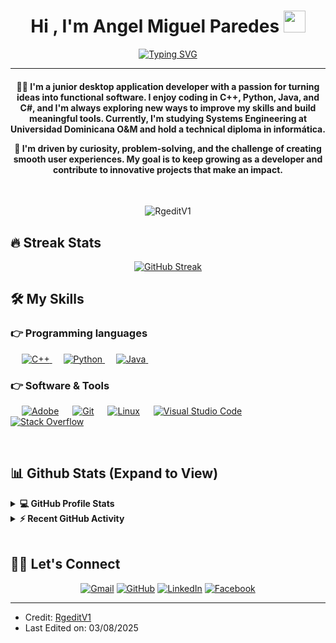 <h1 align="center">Hi , I'm Angel Miguel Paredes <img src="https://media.giphy.com/media/hvRJCLFzcasrR4ia7z/giphy.gif" width="35"></h1>
<p align="center">
 <a href="https://git.io/typing-svg"><img src="https://readme-typing-svg.herokuapp.com?font=Fira+Code&pause=1000&width=435&lines=Engineering+student;computer+technician" alt="Typing SVG" /></a>
</p>
<hr/>
<h4 align="center">👨‍💻 I'm a junior desktop application developer with a passion for turning ideas into functional software. I enjoy coding in C++, Python, Java, and C#, and I'm always exploring new ways to improve my skills and build meaningful tools. Currently, I'm studying Systems Engineering at Universidad Dominicana O&M and hold a technical diploma in informática. 

🚀 I'm driven by curiosity, problem-solving, and the challenge of creating smooth user experiences. My goal is to keep growing as a developer and contribute to innovative projects that make an impact.
</h4>
<br>
<p align="center"> <img src="https://komarev.com/ghpvc/?username=RgeditV1&color=brightgreen&style=plastic&base=10" alt="RgeditV1" /> </p>

## 🔥 Streak Stats
<p align="center"><a href="https://git.io/streak-stats"><img src="https://streak-stats.demolab.com?user=RgeditV1&theme=tokyonight&hide_border=true&short_numbers=true" alt="GitHub Streak" /></a></p>


## 🛠️ My Skills

### 👉 Programming languages

<p align="left"> 
  &emsp;
  <a href="https://www.w3schools.com/cpp/" target="_blank"> 
    <img alt="C++" src="https://img.shields.io/badge/C++%20-%2300599C.svg?logo=c%2B%2B&logoColor=white">
  </a> 
  &emsp;
     <a href="https://www.python.org" target="_blank">
    <img alt="Python" src="https://img.shields.io/badge/Python%20-%2314354C.svg?logo=python&logoColor=white">
  </a>
   &emsp;
  <a href="https://www.java.com" target="_blank"> 
    <img alt="Java" src="https://img.shields.io/badge/Java-%23007396.svg?logo=java&logoColor=white">
  </a>
  &emsp;
</p>

### 👉 Software & Tools
 
<p>
  &emsp;
    <a href="#"><img alt="Adobe" src="https://img.shields.io/badge/Adobe%20-%23FF0000.svg?logo=adobe&logoColor=white"></a>
  &emsp;
    <a href="#"><img alt="Git" src="https://img.shields.io/badge/Git%20-%23F05033.svg?logo=git&logoColor=white"></a>
  &emsp;
    <a href="#"><img alt="Linux" src="https://img.shields.io/badge/Linux-FCC624?style=flat&logo=linux&logoColor=black"></a>
  &emsp;
    <a href="#"><img alt="Visual Studio Code" src="https://img.shields.io/badge/Visual%20Studio%20Code-0078d7.svg?logo=visual-studio-code&logoColor=white"></a>
  &emsp;
    <a href="#"><img alt="Stack Overflow" src="https://img.shields.io/badge/-Stack%20Overflow-FE7A16?logo=stack-overflow&logoColor=white"></a>
  &emsp;
</p>

<br/>

## 📊 Github Stats (Expand to View) 


<details> 
  <summary><b>💻 GitHub Profile Stats</b></summary>
<p align="center">
 <img src="https://github-readme-stats.vercel.app/api?username=RgeditV1&theme=tokyonight&show_icons=true&hide_border=true" height="192px"/><p/>
  
<p align="center"><img src="https://github-readme-stats.vercel.app/api/top-langs/?username=RgeditV1&theme=tokyonight&show_icons=true&hide_border=true&layout=compact" height="192px"/><p/>
  <br/>
  <b>Note:</b> Top languages is only a metric of the languages my public code consists of and doesn't reflect experience or skill level.
  </p>
</details>


<details>
  <summary><b>⚡ Recent GitHub Activity</b></summary>
  <br/>
   <a href="#" /></a>
  <br/>

</details>

<br/>

## 🙋‍♀️ Let's Connect
<p align="center">
	<a href="mailto:angelmiguelparedes@gmail.com"><img src="https://img.icons8.com/bubbles/50/000000/gmail.png" alt="Gmail"/></a>
	<a href="https://github.com/RgeditV1"><img src="https://img.icons8.com/bubbles/50/000000/github.png" alt="GitHub"/></a>
	<a href="https://linkedin.com/in/angel-paredes-RgeditV1"><img src="https://img.icons8.com/bubbles/50/000000/linkedin.png" alt="LinkedIn"/></a>
	<a href="https://www.facebook.com/RgeditV1"><img src="https://img.icons8.com/bubbles/50/000000/facebook-new.png" alt="Facebook"/></a>
</p>

<hr/>

* Credit: [RgeditV1](https://github.com/RgeditV1)
* Last Edited on: 03/08/2025
